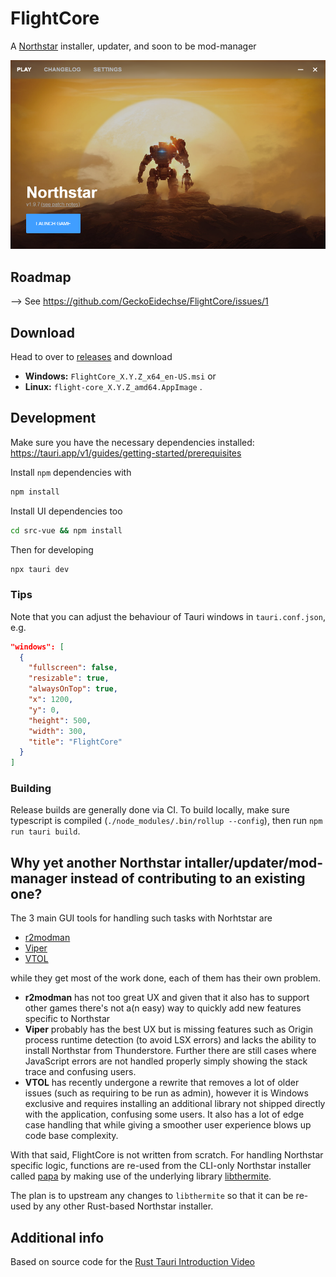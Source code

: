 # FlightCore

A [Northstar](https://northstar.tf/) installer, updater, and soon to be mod-manager

![FlightCore screenshot](assets/main-window-screenshot.png)

## Roadmap

--> See https://github.com/GeckoEidechse/FlightCore/issues/1

## Download

Head to over to [releases](https://github.com/GeckoEidechse/FlightCore/releases) and download
- **Windows:** `FlightCore_X.Y.Z_x64_en-US.msi`
or
- **Linux:** `flight-core_X.Y.Z_amd64.AppImage` .

## Development

Make sure you have the necessary dependencies installed: https://tauri.app/v1/guides/getting-started/prerequisites


Install `npm` dependencies with 

```sh
npm install
```

Install UI dependencies too

```sh
cd src-vue && npm install
```

Then for developing

```sh
npx tauri dev
```

### Tips

Note that you can adjust the behaviour of Tauri windows in `tauri.conf.json`, e.g.

```json
"windows": [
  {
    "fullscreen": false,
    "resizable": true,
    "alwaysOnTop": true,
    "x": 1200,
    "y": 0,
    "height": 500,
    "width": 300,
    "title": "FlightCore"
  }
]
```

### Building

Release builds are generally done via CI. To build locally, make sure typescript is compiled (`./node_modules/.bin/rollup --config`), then run `npm run tauri build`.

## Why yet another Northstar intaller/updater/mod-manager instead of contributing to an existing one?

The 3 main GUI tools for handling such tasks with Norhtstar are

- [r2modman](https://github.com/ebkr/r2modmanPlus)
- [Viper](https://github.com/0neGal/viper)
- [VTOL](https://github.com/BigSpice/VTOL)

while they get most of the work done, each of them has their own problem.

- **r2modman** has not too great UX and given that it also has to support other games there's not a(n easy) way to quickly add new features specific to Northstar
- **Viper** probably has the best UX but is missing features such as Origin process runtime detection (to avoid LSX errors) and lacks the ability to install Northstar from Thunderstore. Further there are still cases where JavaScript errors are not handled properly simply showing the stack trace and confusing users.
- **VTOL** has recently undergone a rewrite that removes a lot of older issues (such as requiring to be run as admin), however it is Windows exclusive and requires installing an additional library not shipped directly with the application, confusing some users. It also has a lot of edge case handling that while giving a smoother user experience blows up code base complexity.

With that said, FlightCore is not written from scratch. For handling Northstar specific logic, functions are re-used from the CLI-only Northstar installer called [papa](https://github.com/AnActualEmerald/papa) by making use of the underlying library [libthermite](https://crates.io/crates/libthermite).

The plan is to upstream any changes to `libthermite` so that it can be re-used by any other Rust-based Northstar installer.

## Additional info

Based on source code for the [Rust Tauri Introduction Video](https://www.youtube.com/watch?v=kRoGYgAuZQE&list=PL7r-PXl6ZPcCIOFaL7nVHXZvBmHNhrh_Q)
